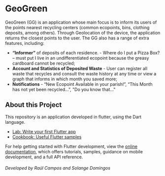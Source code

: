 # GeoGreen

GeoGreen (GG) is an application whose main focus is to inform its users of the points
nearest recycling centers (common ecopoints, bins, clothing deposits, among others). Through
Geolocation of the device, the application returns the closest points to the user. The
GG also has a range of extra features, including:

- **“Informer”** of deposits of each residence. - Where do I put a Pizza Box? – must put
I live in an undifferentiated ecopoint because the greasy cardboard cannot be recycled;
- **Account and Statistics of Deposited Waste** - User can register all waste
that recycles and consult the waste history at any time or view a graph that
informs in which month you saved more;
- **Notifications** - “New Ecopoint Available in your parish!”, “This Month has not yet been recycled…”,
"Do you know that..."

## About this Project

This repository is an application developed in flutter, using the Dart language.

- [Lab: Write your first Flutter app](https://docs.flutter.dev/get-started/codelab)
- [Cookbook: Useful Flutter samples](https://docs.flutter.dev/cookbook)

For help getting started with Flutter development, view the
[online documentation](https://docs.flutter.dev/), which offers tutorials,
samples, guidance on mobile development, and a full API reference.

###### Developed by Raúl Campos and Solange Domingos
